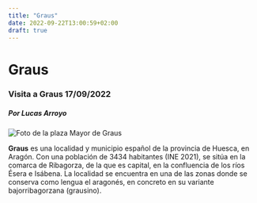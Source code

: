 ```yaml
---
title: "Graus"
date: 2022-09-22T13:00:59+02:00
draft: true
---
```


# Graus

### Visita a Graus 17/09/2022
##### Por Lucas Arroyo
![Foto de la plaza Mayor de Graus](https://www.pirineos.com/wp-content/uploads/2021/05/IMG_7553-1-scaled.jpg)

**Graus** es una localidad y municipio español de la provincia de Huesca, en Aragón. Con una población de 3434 habitantes (INE 2021), se sitúa en la comarca de Ribagorza, de la que es capital, en la confluencia de los ríos Ésera e Isábena. La localidad se encuentra en una de las zonas donde se conserva como lengua el aragonés, en concreto en su variante bajorribagorzana (grausino).